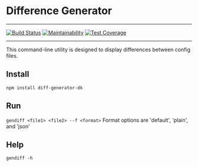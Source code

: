 # Difference Generator
***
 [![Build Status](https://travis-ci.org/d3mash/project-lvl2-s273.svg?branch=master)](https://travis-ci.org/d3mash/project-lvl2-s273)
 [![Maintainability](https://api.codeclimate.com/v1/badges/c7026c00c3cc8d3704ed/maintainability)](https://codeclimate.com/github/d3mash/project-lvl2-s273/maintainability)
 [![Test Coverage](https://api.codeclimate.com/v1/badges/c7026c00c3cc8d3704ed/test_coverage)](https://codeclimate.com/github/d3mash/project-lvl2-s273/test_coverage)
***
This command-line utility is designed to display differences between config files.
## Install
`npm install diff-generator-dk`
## Run
`gendiff <file1> <file2> --f <format>`
Format options are 'default', 'plain', and 'json'
## Help
`gendiff -h`
